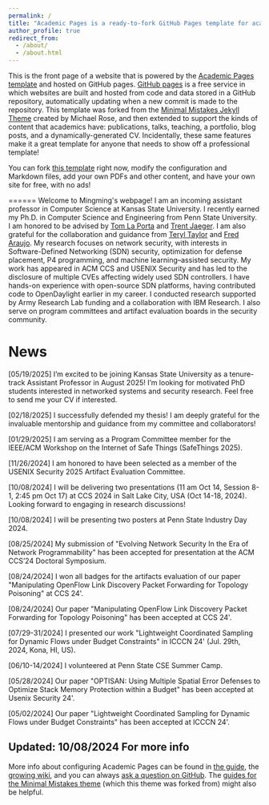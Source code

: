```yaml
---
permalink: /
title: "Academic Pages is a ready-to-fork GitHub Pages template for academic personal websites"
author_profile: true
redirect_from: 
  - /about/
  - /about.html
---
```


This is the front page of a website that is powered by the [Academic Pages template](https://github.com/academicpages/academicpages.github.io) and hosted on GitHub pages. [GitHub pages](https://pages.github.com) is a free service in which websites are built and hosted from code and data stored in a GitHub repository, automatically updating when a new commit is made to the repository. This template was forked from the [Minimal Mistakes Jekyll Theme](https://mmistakes.github.io/minimal-mistakes/) created by Michael Rose, and then extended to support the kinds of content that academics have: publications, talks, teaching, a portfolio, blog posts, and a dynamically-generated CV. Incidentally, these same features make it a great template for anyone that needs to show off a professional template!

 You can fork [this template](https://github.com/academicpages/academicpages.github.io) right now, modify the configuration and Markdown files, add your own PDFs and other content, and have your own site for free, with no ads!


======
Welcome to Mingming's webpage! I am an incoming assistant professor in Computer Science at Kansas State University. I recently earned my Ph.D. in Computer Science and Engineering from Penn State University. I am honored to be advised by [Tom La Porta](https://www.cse.psu.edu/~tfl12/) and [Trent Jaeger](https://www.trentjaeger.com/). I am also grateful for the collaboration and guidance from [Teryl Taylor](https://research.ibm.com/people/teryl-taylor) and [Fred Araujo](https://research.ibm.com/people/frederico-araujo). My research focuses on network security, with interests in Software-Defined Networking (SDN) security, optimization for defense placement, P4 programming, and machine learning–assisted security. My work has appeared in ACM CCS and USENIX Security and has led to the disclosure of multiple CVEs affecting widely used SDN controllers. I have hands-on experience with open-source SDN platforms, having contributed code to OpenDaylight earlier in my career. I conducted research supported by Army Research Lab funding and a collaboration with IBM Research. I also serve on program committees and artifact evaluation boards in the security community.


News
======
[05/19/2025] I’m excited to be joining Kansas State University as a tenure-track Assistant Professor in August 2025! I’m looking for motivated PhD students interested in networked systems and security research. Feel free to send me your CV if interested.

[02/18/2025] I successfully defended my thesis! I am deeply grateful for the invaluable mentorship and guidance from my committee and collaborators!

[01/29/2025] I am serving as a Program Committee member for the IEEE/ACM Workshop on the Internet of Safe Things (SafeThings 2025).

[11/26/2024] I am honored to have been selected as a member of the USENIX Security 2025 Artifact Evaluation Committee.

[10/08/2024] I will be delivering two presentations (11 am Oct 14, Session 8-1, 2:45 pm Oct 17) at CCS 2024 in Salt Lake City, USA (Oct 14-18, 2024). Looking forward to engaging in research discussions!

[10/08/2024] I will be presenting two posters at Penn State Industry Day 2024.

[08/25/2024] My submission of "Evolving Network Security In the Era of Network Programmability" has been accepted for presentation at the ACM CCS’24 Doctoral Symposium.

[08/24/2024] I won all badges for the artifacts evaluation of our paper "Manipulating OpenFlow Link Discovery Packet Forwarding for Topology Poisoning" at CCS 24'.

[08/24/2024] Our paper "Manipulating OpenFlow Link Discovery Packet Forwarding for Topology Poisoning" has been accepted at CCS 24'.

[07/29-31/2024] I presented our work "Lightweight Coordinated Sampling for Dynamic Flows under Budget Constraints" in ICCCN 24' (Jul. 29th, 2024, Kona, HI, US).

[06/10-14/2024] I volunteered at Penn State CSE Summer Camp.

[05/28/2024] Our paper "OPTISAN: Using Multiple Spatial Error Defenses to Optimize Stack Memory Protection within a Budget" has been accepted at Usenix Security 24'.

[05/02/2024] Our paper "Lightweight Coordinated Sampling for Dynamic Flows under Budget Constraints" has been accepted at ICCCN 24'.

Updated: 10/08/2024
For more info
------
More info about configuring Academic Pages can be found in [the guide](https://academicpages.github.io/markdown/), the [growing wiki](https://github.com/academicpages/academicpages.github.io/wiki), and you can always [ask a question on GitHub](https://github.com/academicpages/academicpages.github.io/discussions). The [guides for the Minimal Mistakes theme](https://mmistakes.github.io/minimal-mistakes/docs/configuration/) (which this theme was forked from) might also be helpful.
